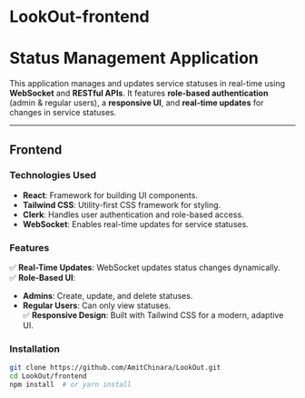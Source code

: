 ﻿# LookOut-frontend
# **Status Management Application**

This application manages and updates service statuses in real-time using **WebSocket** and **RESTful APIs**. It features **role-based authentication** (admin & regular users), a **responsive UI**, and **real-time updates** for changes in service statuses.

---

## **Frontend**

### **Technologies Used**
- **React**: Framework for building UI components.
- **Tailwind CSS**: Utility-first CSS framework for styling.
- **Clerk**: Handles user authentication and role-based access.
- **WebSocket**: Enables real-time updates for service statuses.

### **Features**
✅ **Real-Time Updates**: WebSocket updates status changes dynamically.  
✅ **Role-Based UI**:
   - **Admins**: Create, update, and delete statuses.
   - **Regular Users**: Can only view statuses.  
✅ **Responsive Design**: Built with Tailwind CSS for a modern, adaptive UI.

### **Installation**
```sh
git clone https://github.com/AmitChinara/LookOut.git
cd LookOut/frontend
npm install  # or yarn install
